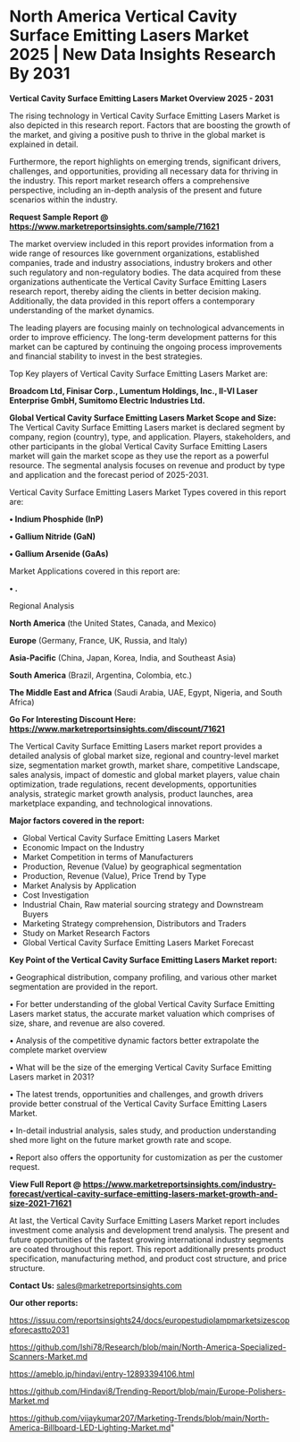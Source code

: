# North America Vertical Cavity Surface Emitting Lasers Market 2025 | New Data Insights Research By 2031

<Strong> Vertical Cavity Surface Emitting Lasers Market Overview 2025 - 2031</strong>

The rising technology in Vertical Cavity Surface Emitting Lasers Market is also depicted in this research report. Factors that are boosting the growth of the market, and giving a positive push to thrive in the global market is explained in detail.

Furthermore, the report highlights on emerging trends, significant drivers, challenges, and opportunities, providing all necessary data for thriving in the industry. This report market research offers a comprehensive perspective, including an in-depth analysis of the present and future scenarios within the industry.

<strong>Request Sample Report @ <a href=https://www.marketreportsinsights.com/sample/71621>https://www.marketreportsinsights.com/sample/71621</a></strong>

The market overview included in this report provides information from a wide range of resources like government organizations, established companies, trade and industry associations, industry brokers and other such regulatory and non-regulatory bodies. The data acquired from these organizations authenticate the Vertical Cavity Surface Emitting Lasers research report, thereby aiding the clients in better decision making. Additionally, the data provided in this report offers a contemporary understanding of the market dynamics.

The leading players are focusing mainly on technological advancements in order to improve efficiency. The long-term development patterns for this market can be captured by continuing the ongoing process improvements and financial stability to invest in the best strategies.

Top Key players of Vertical Cavity Surface Emitting Lasers Market are:

<strong>Broadcom Ltd, Finisar Corp., Lumentum Holdings, Inc., II-VI Laser Enterprise GmbH, Sumitomo Electric Industries Ltd.</strong>

<strong><b>Global Vertical Cavity Surface Emitting Lasers Market Scope and Size:</b></strong>
The Vertical Cavity Surface Emitting Lasers market is declared segment by company, region (country), type, and application. Players, stakeholders, and other participants in the global Vertical Cavity Surface Emitting Lasers market will gain the market scope as they use the report as a powerful resource. The segmental analysis focuses on revenue and product by type and application and the forecast period of 2025-2031.

Vertical Cavity Surface Emitting Lasers Market Types covered in this report are:

<strong>• Indium Phosphide (InP)

• Gallium Nitride (GaN)

• Gallium Arsenide (GaAs)</strong>

Market Applications covered in this report are:

<strong>• .</strong> 

Regional Analysis

<strong>North America</strong> (the United States, Canada, and Mexico)

<strong>Europe</strong> (Germany, France, UK, Russia, and Italy)

<strong>Asia-Pacific</strong> (China, Japan, Korea, India, and Southeast Asia)

<strong>South America</strong> (Brazil, Argentina, Colombia, etc.)

<strong>The Middle East and Africa</strong> (Saudi Arabia, UAE, Egypt, Nigeria, and South Africa)

<strong>Go For Interesting Discount Here: <a href=https://www.marketreportsinsights.com/discount/71621>https://www.marketreportsinsights.com/discount/71621</a></strong>

The Vertical Cavity Surface Emitting Lasers market report provides a detailed analysis of global market size, regional and country-level market size, segmentation market growth, market share, competitive Landscape, sales analysis, impact of domestic and global market players, value chain optimization, trade regulations, recent developments, opportunities analysis, strategic market growth analysis, product launches, area marketplace expanding, and technological innovations.

<strong><b>Major factors covered in the report:</b></strong>
<ul>
  <li>Global Vertical Cavity Surface Emitting Lasers Market </li>
  <li>Economic Impact on the Industry</li>
  <li>Market Competition in terms of Manufacturers</li>
  <li>Production, Revenue (Value) by geographical segmentation</li>
  <li>Production, Revenue (Value), Price Trend by Type</li>
  <li>Market Analysis by Application</li>
  <li>Cost Investigation</li>
  <li>Industrial Chain, Raw material sourcing strategy and Downstream Buyers</li>
  <li>Marketing Strategy comprehension, Distributors and Traders</li>
  <li>Study on Market Research Factors</li>
  <li>Global Vertical Cavity Surface Emitting Lasers Market Forecast</li>
</ul>

<strong><b>Key Point of the Vertical Cavity Surface Emitting Lasers Market report:</b></strong>

• Geographical distribution, company profiling, and various other market segmentation are provided in the report.

• For better understanding of the global Vertical Cavity Surface Emitting Lasers market status, the accurate market valuation which comprises of size, share, and revenue are also covered.

• Analysis of the competitive dynamic factors better extrapolate the complete market overview

• What will be the size of the emerging Vertical Cavity Surface Emitting Lasers market in 2031?

• The latest trends, opportunities and challenges, and growth drivers provide better construal of the Vertical Cavity Surface Emitting Lasers Market.

• In-detail industrial analysis, sales study, and production understanding shed more light on the future market growth rate and scope.

• Report also offers the opportunity for customization as per the customer request.

<strong><b>View Full Report @ <a href=https://www.marketreportsinsights.com/industry-forecast/vertical-cavity-surface-emitting-lasers-market-growth-and-size-2021-71621>https://www.marketreportsinsights.com/industry-forecast/vertical-cavity-surface-emitting-lasers-market-growth-and-size-2021-71621</a></b></strong>


At last, the Vertical Cavity Surface Emitting Lasers Market report includes investment come analysis and development trend analysis. The present and future opportunities of the fastest growing international industry segments are coated throughout this report. This report additionally presents product specification, manufacturing method, and product cost structure, and price structure.

<strong>Contact Us:</strong>
sales@marketreportsinsights.com

<strong>Our other reports:</strong>

<a href=https://issuu.com/reportsinsights24/docs/europestudiolampmarketsizescopeforecastto2031>https://issuu.com/reportsinsights24/docs/europestudiolampmarketsizescopeforecastto2031</a>

<a href=https://github.com/Ishi78/Research/blob/main/North-America-Specialized-Scanners-Market.md>https://github.com/Ishi78/Research/blob/main/North-America-Specialized-Scanners-Market.md</a>

<a href=https://ameblo.jp/hindavi/entry-12893394106.html>https://ameblo.jp/hindavi/entry-12893394106.html</a>

<a href=https://github.com/Hindavi8/Trending-Report/blob/main/Europe-Polishers-Market.md>https://github.com/Hindavi8/Trending-Report/blob/main/Europe-Polishers-Market.md</a>

<a href=https://github.com/vijaykumar207/Marketing-Trends/blob/main/North-America-Billboard-LED-Lighting-Market.md>https://github.com/vijaykumar207/Marketing-Trends/blob/main/North-America-Billboard-LED-Lighting-Market.md</a>"
